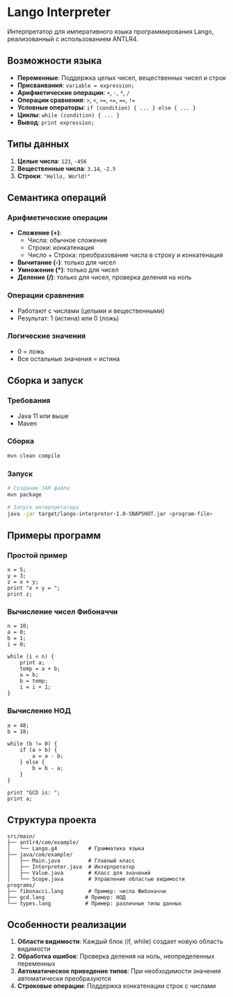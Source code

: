 # Lango Interpreter

Интерпретатор для императивного языка программирования Lango, реализованный с использованием ANTLR4.

## Возможности языка

- **Переменные**: Поддержка целых чисел, вещественных чисел и строк
- **Присваивания**: `variable = expression;`
- **Арифметические операции**: `+`, `-`, `*`, `/`
- **Операции сравнения**: `>`, `<`, `>=`, `<=`, `==`, `!=`
- **Условные операторы**: `if (condition) { ... } else { ... }`
- **Циклы**: `while (condition) { ... }`
- **Вывод**: `print expression;`

## Типы данных

1. **Целые числа**: `123`, `-456`
2. **Вещественные числа**: `3.14`, `-2.5`
3. **Строки**: `"Hello, World!"`

## Семантика операций

### Арифметические операции
- **Сложение (+)**: 
  - Числа: обычное сложение
  - Строки: конкатенация
  - Число + Строка: преобразование числа в строку и конкатенация
- **Вычитание (-)**: только для чисел
- **Умножение (*)**: только для чисел
- **Деление (/)**: только для чисел, проверка деления на ноль

### Операции сравнения
- Работают с числами (целыми и вещественными)
- Результат: 1 (истина) или 0 (ложь)

### Логические значения
- 0 = ложь
- Все остальные значения = истина

## Сборка и запуск

### Требования
- Java 11 или выше
- Maven

### Сборка
```bash
mvn clean compile
```

### Запуск
```bash
# Создание JAR файла
mvn package

# Запуск интерпретатора
java -jar target/lango-interpreter-1.0-SNAPSHOT.jar <program-file>
```

## Примеры программ

### Простой пример
```
x = 5;
y = 3;
z = x + y;
print "x + y = ";
print z;
```

### Вычисление чисел Фибоначчи
```
n = 10;
a = 0;
b = 1;
i = 0;

while (i < n) {
    print a;
    temp = a + b;
    a = b;
    b = temp;
    i = i + 1;
}
```

### Вычисление НОД
```
a = 48;
b = 18;

while (b != 0) {
    if (a > b) {
        a = a - b;
    } else {
        b = b - a;
    }
}

print "GCD is: ";
print a;
```

## Структура проекта

```
src/main/
├── antlr4/com/example/
│   └── Lango.g4          # Грамматика языка
├── java/com/example/
│   ├── Main.java         # Главный класс
│   ├── Interpreter.java  # Интерпретатор
│   ├── Value.java        # Класс для значений
│   └── Scope.java        # Управление областью видимости
programs/
├── fibonacci.lang        # Пример: числа Фибоначчи
├── gcd.lang             # Пример: НОД
└── types.lang           # Пример: различные типы данных
```

## Особенности реализации

1. **Области видимости**: Каждый блок (if, while) создает новую область видимости
2. **Обработка ошибок**: Проверка деления на ноль, неопределенных переменных
3. **Автоматическое приведение типов**: При необходимости значения автоматически преобразуются
4. **Строковые операции**: Поддержка конкатенации строк с числами 
